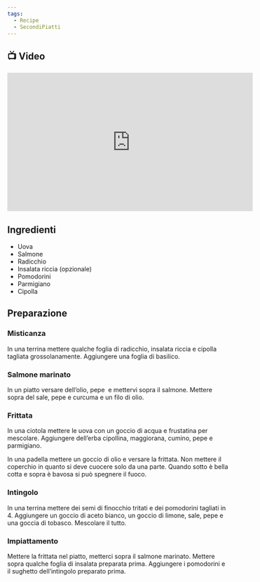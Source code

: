 ```yaml
---
tags:
  - Recipe
  - SecondiPiatti
---
```



## 📺 Video

<div class="iframe-container">
  <iframe width="560" height="315" src="https://www.youtube.com/embed/-pAlhnrwEio" title="YouTube video player" frameborder="0" allow="accelerometer; autoplay; clipboard-write; encrypted-media; gyroscope; picture-in-picture" allowfullscreen></iframe>
</div>

## Ingredienti

-   Uova
-   Salmone
-   Radicchio
-   Insalata riccia (opzionale)
-   Pomodorini
-   Parmigiano
-   Cipolla

## Preparazione

### Misticanza

In una terrina mettere qualche foglia di radicchio, insalata riccia e cipolla tagliata grossolanamente. Aggiungere una foglia di basilico.

### Salmone marinato

In un piatto versare dell’olio, pepe  e mettervi sopra il salmone. Mettere sopra del sale, pepe e curcuma e un filo di olio.

### Frittata

In una ciotola mettere le uova con un goccio di acqua e frustatina per mescolare. Aggiungere dell’erba cipollina, maggiorana, cumino, pepe e parmigiano.

In una padella mettere un goccio di olio e versare la frittata. Non mettere il coperchio in quanto si deve cuocere solo da una parte. Quando sotto è bella cotta e sopra è bavosa si può spegnere il fuoco.

### Intingolo

In una terrina mettere dei semi di finocchio tritati e dei pomodorini tagliati in 4. Aggiungere un goccio di aceto bianco, un goccio di limone, sale, pepe e una goccia di tobasco. Mescolare il tutto.

### Impiattamento

Mettere la frittata nel piatto, metterci sopra il salmone marinato. Mettere sopra qualche foglia di insalata preparata prima. Aggiungere i pomodorini e il sughetto dell’intingolo preparato prima.